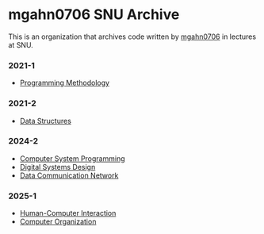# mgahn0706 SNU Archive

This is an organization that archives code written by [mgahn0706](https://github.com/mgahn0706)  in lectures at SNU.

### 2021-1
- [Programming Methodology]()

### 2021-2
- [Data Structures]()

### 2024-2
- [Computer System Programming]()
- [Digital Systems Design]()
- [Data Communication Network]()

### 2025-1
- [Human-Computer Interaction]()
- [Computer Organization]()
